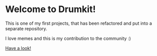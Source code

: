 # Welcome to Drumkit!

This is one of my first projects, that has been refactored and put into a separate repository.

I love memes and this is my contribution to the community :)

[Have a look!](https://vladimirparmon.github.io/Drumkit/index.html)
